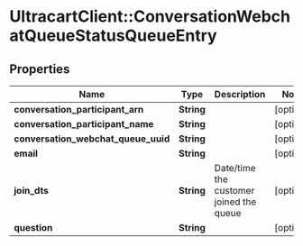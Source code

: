 # UltracartClient::ConversationWebchatQueueStatusQueueEntry

## Properties
Name | Type | Description | Notes
------------ | ------------- | ------------- | -------------
**conversation_participant_arn** | **String** |  | [optional] 
**conversation_participant_name** | **String** |  | [optional] 
**conversation_webchat_queue_uuid** | **String** |  | [optional] 
**email** | **String** |  | [optional] 
**join_dts** | **String** | Date/time the customer joined the queue | [optional] 
**question** | **String** |  | [optional] 


